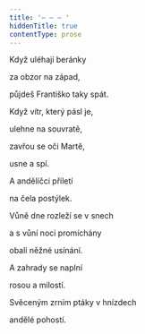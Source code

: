 ```yaml
---
title: '– – – '
hiddenTitle: true
contentType: prose
---
```


Když uléhají beránky

za obzor na západ,

půjdeš Františko taky spát.

Když vítr, který pásl je,

ulehne na souvratě,

zavřou se oči Martě,

usne a spí.

A andělíčci přiletí

na čela postýlek.

Vůně dne rozleží se v snech

a s vůní noci promíchány

obalí něžné usínání.

A zahrady se naplní

rosou a milostí.

Svěceným zrním ptáky v hnízdech

andělé pohostí.
